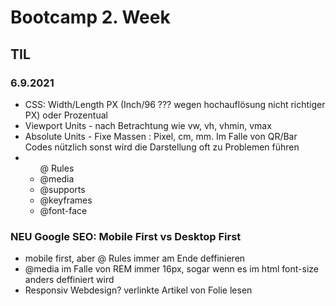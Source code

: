 # Bootcamp 2. Week

## TIL

### 6.9.2021

- CSS: Width/Length PX (Inch/96 ??? wegen hochauflösung nicht richtiger PX) oder Prozentual
- Viewport Units - nach Betrachtung wie vw, vh, vhmin, vmax
- Absolute Units - Fixe Massen : Pixel, cm, mm. Im Falle von QR/Bar Codes nützlich sonst wird die Darstellung oft zu Problemen führen
- <ul>@ Rules
  <li> @media </li>
  <li> @supports </li>
  <li> @keyframes </li>
  <li> @font-face </li>
  </ul>
  
 ### NEU Google SEO: Mobile First vs Desktop First
 
 - mobile first, aber @ Rules immer am Ende deffinieren
 - @media im Falle von REM immer 16px, sogar wenn es im html font-size anders deffiniert wird
 - Responsiv Webdesign? verlinkte Artikel von Folie lesen

